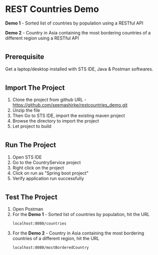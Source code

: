 REST Countries Demo
=======

**Demo 1** - Sorted list of countries by population using a RESTful API

**Demo 2** - Country in Asia containing the most bordering countries of a different region using a RESTful API

#  
Prerequisite
---------------
Get a laptop/desktop installed with STS IDE, Java & Postman softwares.

#  

Import The Project
---------------
1) Clone the project from github URL - https://github.com/seemashirke/restcountries_demo.git
2) Unzip the file
3) Then Go to STS IDE, import the existing maven project
4) Browse the directory to import the project
5) Let project to build

#  
Run The Project
---------------
1) Open STS IDE
2) Go to the CountryService project
3) Right click on the project
4) Click on run as "Spring boot project"
5) Verify application run successfully

#  
Test The Project
---------------
1) Open Postman
2) For the **Demo 1** - Sorted list of countries by population, hit the URL
   ``` html
   localhost:8080/countries
   ```
3) For the **Demo 2** - Country in Asia containing the most bordering countries of a different region, hit the URL
      ``` html
   localhost:8080/mostBorderedCountry
   ```
